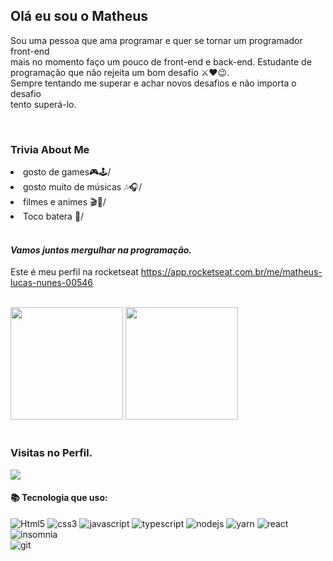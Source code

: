 ## Olá eu sou o Matheus 

Sou uma pessoa que ama programar e quer se tornar um programador front-end <br/>
mais no momento faço um pouco de front-end e back-end.
Estudante de programação que não rejeita um bom desafio ⚔❤😉.                                     
Sempre tentando me superar e achar novos desafios e não importa o desafio  
tento superá-lo.                                                                          
                 
<br/>

### Trivia About Me  

<li>gosto de games🎮🕹/ </li>

<li> gosto muito de músicas 🎶🎧/ </li>         

<li>filmes e animes 🎬🎥/ </li>

<li>Toco batera 🥢/ </li>

 
  <br/>

 
 #### *Vamos juntos mergulhar na programação.*
Este é meu perfil na rocketseat https://app.rocketseat.com.br/me/matheus-lucas-nunes-00546

  <br/>

<div>
<img height="180em" src=https://github-readme-stats.vercel.app/api?username=Lukeofwar&show_icons=true&theme=radical https://github.com/Lukeofwar/github-readme-stats/> 
<img height="180em" src=https://github-readme-stats.vercel.app/api/top-langs/?username=Lukeofwar&layout=compact&theme=radical https://github.com/Lukeofwar/github-readme-stats/> 
</div> 
 
  <br/>
  
 ### Visitas no Perfil.
 <img alingn="center" src="https://profile-counter.glitch.me/Lukeofwar/count.svg" />
 
 <br/>

 #### 📚 Tecnologia que uso:
![Html5](https://img.shields.io/badge/HTML5-E34F26?style=for-the-badge&logo=html5&logoColor=white)
![css3](https://img.shields.io/badge/CSS3-1572B6?style=for-the-badge&logo=css3&logoColor=white)
![javascript](https://img.shields.io/badge/JavaScript-F7DF1E?style=for-the-badge&logo=javascript&logoColor=black)
![typescript](https://img.shields.io/badge/TypeScript-007acc?style=for-the-badge&logo=typescript&logoColor=white)
![nodejs](https://img.shields.io/badge/Node.js-339933?style=for-the-badge&logo=nodedotjs&logoColor=white)
![yarn](https://img.shields.io/badge/Yarn-2C8EBB?style=for-the-badge&logo=yarn&logoColor=white)
![react](https://img.shields.io/badge/React-20232A?style=for-the-badge&logo=react&logoColor=61DAFB)
![insomnia](https://img.shields.io/badge/insomnia-5849be?style=for-the-badge&logo=insomnia&logoColor=white)                   
![git](https://img.shields.io/badge/git-f05032?style=for-the-badge&logo=git&logoColor=white)

